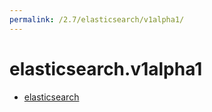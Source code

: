 ```yaml
---
permalink: /2.7/elasticsearch/v1alpha1/
---
```


# elasticsearch.v1alpha1



* [elasticsearch](elasticsearch.md)